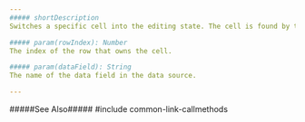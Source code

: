 ```yaml
---
##### shortDescription
Switches a specific cell into the editing state. The cell is found by the row index and data field. Takes effect only if the [editing mode](/api-reference/10%20UI%20Widgets/GridBase/1%20Configuration/editing/mode.md '{basewidgetpath}/Configuration/editing/#mode') is *'batch'* or *'cell'*.

##### param(rowIndex): Number
The index of the row that owns the cell.

##### param(dataField): String
The name of the data field in the data source.

---
```

#####See Also#####
#include common-link-callmethods